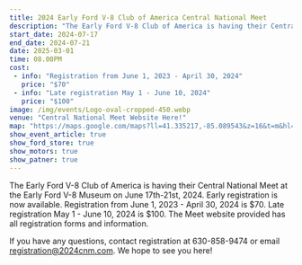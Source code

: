 ```yaml
---
title: 2024 Early Ford V-8 Club of America Central National Meet
description: "The Early Ford V-8 Club of America is having their Central National Meet at the Early Ford V-8 Museum on June 17th-21st, 2024."
start_date: 2024-07-17
end_date: 2024-07-21
date: 2025-03-01
time: 08.00PM
cost: 
 - info: "Registration from June 1, 2023 - April 30, 2024"
   price: "$70"
 - info: "Late registration May 1 - June 10, 2024"
   price: "$100"
image: /img/events/Logo-oval-cropped-450.webp
venue: "Central National Meet Website Here!"
map: "https://maps.google.com/maps?ll=41.335217,-85.089543&z=16&t=m&hl=en&gl=US&mapclient=embed&cid=15278397035761174731"
show_event_article: true
show_ford_store: true
show_motors: true
show_patner: true
---
```


The Early Ford V-8 Club of America is having their Central National Meet at the Early Ford V-8 Museum on June 17th-21st, 2024. Early registration is now available. Registration from June 1, 2023 - April 30, 2024 is $70. Late registration May 1 - June 10, 2024 is $100. The Meet website provided has all registration forms and information.

If you have any questions, contact registration at 630-858-9474 or email registration@2024cnm.com. We hope to see you here!
